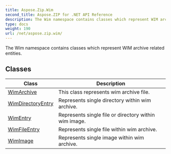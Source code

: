 ```yaml
---
title: Aspose.Zip.Wim
second_title: Aspose.ZIP for .NET API Reference
description: The Wim namespace contains classes which represent WIM archive related entities
type: docs
weight: 190
url: /net/aspose.zip.wim/
---
```

The Wim namespace contains classes which represent WIM archive related entities.

## Classes

| Class | Description |
| --- | --- |
| [WimArchive](./wimarchive/) | This class represents wim archive file. |
| [WimDirectoryEntry](./wimdirectoryentry/) | Represents single directory within wim archive. |
| [WimEntry](./wimentry/) | Represents single file or directory within wim image. |
| [WimFileEntry](./wimfileentry/) | Represents single file within wim archive. |
| [WimImage](./wimimage/) | Represents single image within wim archive. |


